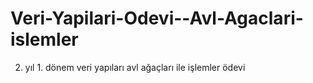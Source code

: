 # Veri-Yapilari-Odevi--Avl-Agaclari-islemler
2. yıl 1. dönem veri yapıları avl ağaçları ile işlemler ödevi
